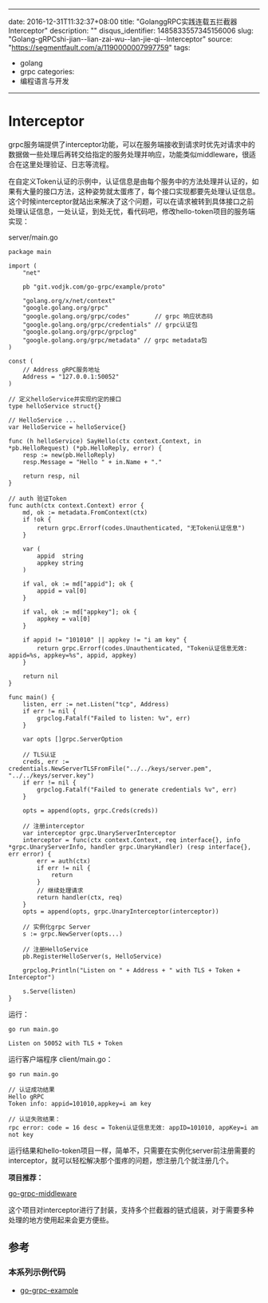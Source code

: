 
---
date: 2016-12-31T11:32:37+08:00
title: "GolanggRPC实践连载五拦截器Interceptor"
description: ""
disqus_identifier: 1485833557345156006
slug: "Golang-gRPCshi-jian--lian-zai-wu--lan-jie-qi--Interceptor"
source: "https://segmentfault.com/a/1190000007997759"
tags: 
- golang 
- grpc 
categories:
- 编程语言与开发
---

Interceptor
===========

grpc服务端提供了interceptor功能，可以在服务端接收到请求时优先对请求中的数据做一些处理后再转交给指定的服务处理并响应，功能类似middleware，很适合在这里处理验证、日志等流程。

在自定义Token认证的示例中，认证信息是由每个服务中的方法处理并认证的，如果有大量的接口方法，这种姿势就太蛋疼了，每个接口实现都要先处理认证信息。这个时候interceptor就站出来解决了这个问题，可以在请求被转到具体接口之前处理认证信息，一处认证，到处无忧，看代码吧，修改hello-token项目的服务端实现：

server/main.go

    package main

    import (
        "net"

        pb "git.vodjk.com/go-grpc/example/proto"

        "golang.org/x/net/context"
        "google.golang.org/grpc"
        "google.golang.org/grpc/codes"       // grpc 响应状态码
        "google.golang.org/grpc/credentials" // grpc认证包
        "google.golang.org/grpc/grpclog"
        "google.golang.org/grpc/metadata" // grpc metadata包
    )

    const (
        // Address gRPC服务地址
        Address = "127.0.0.1:50052"
    )

    // 定义helloService并实现约定的接口
    type helloService struct{}

    // HelloService ...
    var HelloService = helloService{}

    func (h helloService) SayHello(ctx context.Context, in *pb.HelloRequest) (*pb.HelloReply, error) {
        resp := new(pb.HelloReply)
        resp.Message = "Hello " + in.Name + "."

        return resp, nil
    }

    // auth 验证Token
    func auth(ctx context.Context) error {
        md, ok := metadata.FromContext(ctx)
        if !ok {
            return grpc.Errorf(codes.Unauthenticated, "无Token认证信息")
        }

        var (
            appid  string
            appkey string
        )

        if val, ok := md["appid"]; ok {
            appid = val[0]
        }

        if val, ok := md["appkey"]; ok {
            appkey = val[0]
        }

        if appid != "101010" || appkey != "i am key" {
            return grpc.Errorf(codes.Unauthenticated, "Token认证信息无效: appid=%s, appkey=%s", appid, appkey)
        }

        return nil
    }

    func main() {
        listen, err := net.Listen("tcp", Address)
        if err != nil {
            grpclog.Fatalf("Failed to listen: %v", err)
        }

        var opts []grpc.ServerOption

        // TLS认证
        creds, err := credentials.NewServerTLSFromFile("../../keys/server.pem", "../../keys/server.key")
        if err != nil {
            grpclog.Fatalf("Failed to generate credentials %v", err)
        }

        opts = append(opts, grpc.Creds(creds))

        // 注册interceptor
        var interceptor grpc.UnaryServerInterceptor
        interceptor = func(ctx context.Context, req interface{}, info *grpc.UnaryServerInfo, handler grpc.UnaryHandler) (resp interface{}, err error) {
            err = auth(ctx)
            if err != nil {
                return
            }
            // 继续处理请求
            return handler(ctx, req)
        }
        opts = append(opts, grpc.UnaryInterceptor(interceptor))

        // 实例化grpc Server
        s := grpc.NewServer(opts...)

        // 注册HelloService
        pb.RegisterHelloServer(s, HelloService)

        grpclog.Println("Listen on " + Address + " with TLS + Token + Interceptor")

        s.Serve(listen)
    }

运行：

    go run main.go

    Listen on 50052 with TLS + Token

运行客户端程序 client/main.go：

    go run main.go

    // 认证成功结果
    Hello gRPC
    Token info: appid=101010,appkey=i am key

    // 认证失败结果：
    rpc error: code = 16 desc = Token认证信息无效: appID=101010, appKey=i am not key

运行结果和hello-token项目一样，简单不，只需要在实例化server前注册需要的interceptor，就可以轻松解决那个蛋疼的问题，想注册几个就注册几个。

**项目推荐：**

[go-grpc-middleware](https://github.com/mwitkow/go-grpc-middleware)

这个项目对interceptor进行了封装，支持多个拦截器的链式组装，对于需要多种处理的地方使用起来会更方便些。

参考
----

### 本系列示例代码

-   [go-grpc-example](https://github.com/Jergoo/go-grpc-example)




